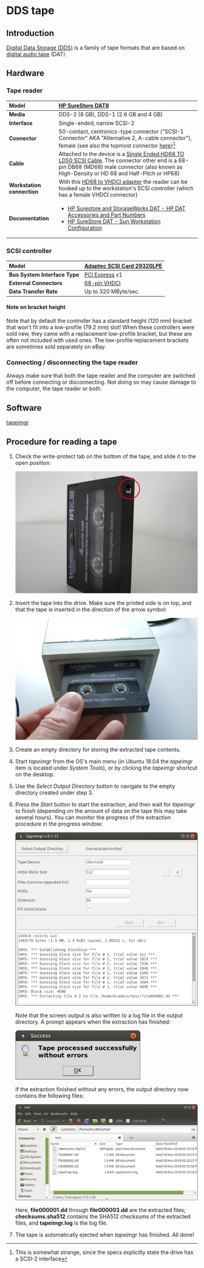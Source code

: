 # DDS tape

## Introduction

[Digital Data Storage (DDS)](https://www.wikidata.org/wiki/Q1224723) is a family of tape formats that are based on [digital audio tape](https://www.wikidata.org/wiki/Q597615) (DAT).

## Hardware

### Tape reader

|**Model**|[HP SureStore DAT8](https://web.archive.org/web/20180606153928/http://www.hp.com/ecomcat/hpcatalog/specs/S4112B.htm)|
|:--|:--|
|**Media**|DDS-2 (8 GB), DDS-1 (2.6 GB and 4 GB)|
|**Interface**|Single-ended, narrow SCSI-2|
|**Connector**|50-contact, centronics-type connector ("SCSI-1 Connector" AKA "Alternative 2, A-cable connector"), female (see also the topmost connector [here](https://web.archive.org/web/20180606154144/http://www.paralan.com/sediff.html))[^1]|
|**Cable**|Attached to the device is a [Single Ended HD68 TO LD50 SCSI Cable](https://web.archive.org/web/20180606100950/http://www.itinstock.com/hp-c5665-61001-single-ended-hd68-to-ld50-scsi-cable-1-meter-40938-p.asp). The connector other end is a 68-pin DB68 (MD68) male connector (also known as High-Density or HD 68 and Half-Pitch or HP68)|
|**Workstation connection**|With this [HD68 to VHDCI adapter](https://web.archive.org/web/20181002103944/https://www.ramelectronics.net/sm-044-r.aspx) the reader can be hooked up to the workstation's SCSI controller (which has a female VHDCI connector)|
|**Documentation**|<ul><li>[HP Surestore and StorageWorks DAT - HP DAT Accessories and Part Numbers](https://web.archive.org/web/20181101135618/https://support.hpe.com/hpsc/doc/public/display?docId=emr_na-lpg50205)</li><li>[HP SureStore DAT - Sun Workstation Configuration](https://web.archive.org/save/https://support.hpe.com/hpsc/doc/public/display?docId=emr_na-lpg51069)</li></ul>|

[^1]: This is somewhat strange, since the specs explicitly state the drive has a SCSI-2 interface

### SCSI controller

|**Model**|[Adaptec SCSI Card 29320LPE](https://web.archive.org/web/20161203082125/https://storage.microsemi.com/en-us/support/scsi/u320/asc-29320lpe/)|
|:--|:--|
|**Bus System Interface Type**|[PCI Express](https://www.wikidata.org/wiki/Q206924) x1|
|**External Connectors**|[68-pin VHDCI](https://www.wikidata.org/wiki/Q4052507)|
|**Data Transfer Rate**|Up to 320 MByte/sec.|

#### Note on bracket height

Note that by default the controller has a standard height (120 mm) bracket that won't fit into a low-profile (79.2 mm) slot! When these controllers were sold new, they came with a replacement low-profile bracket, but these are often not included with used ones. The low-profile replacement brackets are sometimes sold separately on eBay.

### Connecting / disconnecting the tape reader

Always make sure that both the tape reader and the computer are switched off before connecting or disconnecting. Not doing so may cause damage to the computer, the tape reader or both.

## Software

[tapeimgr](https://github.com/KBNLresearch/tapeimgr)

## Procedure for reading a tape

1. Check the write-protect tab on the bottom of the tape, and slide it to
the open position:

    ![](./img/dds-protect.jpg)

2. Insert the tape into the drive. Make sure the printed side is on top, and that the tape is inserted in the direction of the arrow symbol:

    ![](./img/dds-insert.jpg)

3. Create an empty directory for storing the extracted tape contents.

4. Start *tapeimgr* from the OS's main menu (in Ubuntu 18.04 the *tapeimgr* item is located under *System Tools*), or by clicking the *tapeimgr* shortcut on the desktop.

5. Use the *Select Output Directory* button to navigate to the empty directory created under step 3.

6. Press the *Start* button to start the extraction, and then wait for *tapeimgr* to finish (depending on the amount of data on the tape this may take several hours). You can monitor the progress of the extraction procedure in the progress window:

    ![](./img/tapeimgr-2.png)

    Note that the screen output is also written to a log file in the output directory. A prompt appears when the extraction has finished:

    ![](./img/tapeimgr-success.png)

    If the extraction finished without any errors, the output directory now contains the following files:

    ![](./img/tapeimgr-files.png)

    Here, **file000001.dd** through **file000003.dd** are the extracted files; **checksums.sha512** contains the SHA512 checksums of the extracted files, and **tapeimgr.log** is the log file.

7. The tape is automatically ejected when *tapeimgr* has finished. All done!